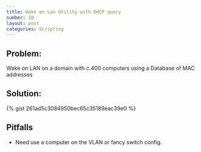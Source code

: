 ```yaml
---
title: Wake on Lan Utility with DHCP query
number: 10
layout: post
categories: Scripting
---
```


## Problem:
Wake on LAN on a domain with c.400 computers using a Database of MAC addresses

## Solution:

{% gist 261ad5c3084950bec65c35189eac39e0 %}

## Pitfalls

  - Need use a computer on the VLAN or fancy switch config.
